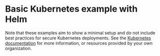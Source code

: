 # Basic Kubernetes example with Helm

Note that these examples aim to show a minimal setup and do not include best practices for secure Kubernetes deployments. See the [Kubernetes documentation](https://kubernetes.io/docs/concepts/security/) for more information, or resources provided by your own organization.
